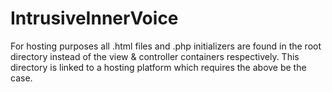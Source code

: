 # IntrusiveInnerVoice

For hosting purposes all .html files and .php initializers are found in the root directory instead of the view & controller containers respectively. 
This directory is linked to a hosting platform which requires the above be the case. 
